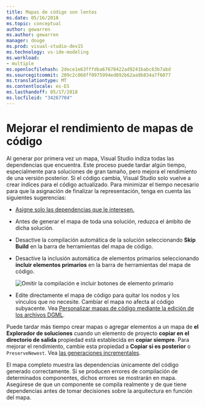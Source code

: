 ```yaml
---
title: Mapas de código son lentos
ms.date: 05/16/2018
ms.topic: conceptual
author: gewarren
ms.author: gewarren
manager: douge
ms.prod: visual-studio-dev15
ms.technology: vs-ide-modeling
ms.workload:
- multiple
ms.openlocfilehash: 2dece1e63fffdba67678422ad9241babc63b7abd
ms.sourcegitcommit: 209c2c068ff0975994ed892b62aa9b834a7f6077
ms.translationtype: MT
ms.contentlocale: es-ES
ms.lasthandoff: 05/17/2018
ms.locfileid: "34267704"
---
```

# <a name="improve-performance-for-code-maps"></a>Mejorar el rendimiento de mapas de código

Al generar por primera vez un mapa, Visual Studio indiza todas las dependencias que encuentra. Este proceso puede tardar algún tiempo, especialmente para soluciones de gran tamaño, pero mejora el rendimiento de una versión posterior. Si el código cambia, Visual Studio solo vuelve a crear índices para el código actualizado. Para minimizar el tiempo necesario para que la asignación de finalizar la representación, tenga en cuenta las siguientes sugerencias:

- [Asigne solo las dependencias que le interesen.](#create-a-code-map-to-see-specific-dependencies)

- Antes de generar el mapa de toda una solución, reduzca el ámbito de dicha solución.

- Desactive la compilación automática de la solución seleccionando **Skip Build** en la barra de herramientas del mapa de código.

- Desactive la inclusión automática de elementos primarios seleccionando **incluir elementos primarios** en la barra de herramientas del mapa de código.

   ![Omitir la compilación e incluir botones de elemento primario](../modeling/media/codemapsfilterskipbuildicons.png)

- Edite directamente el mapa de código para quitar los nodos y los vínculos que no necesite. Cambiar el mapa no afecta al código subyacente. Vea [Personalizar mapas de código mediante la edición de los archivos DGML](../modeling/customize-code-maps-by-editing-the-dgml-files.md).

Puede tardar más tiempo crear mapas o agregar elementos a un mapa de **el Explorador de soluciones** cuando un elemento de proyecto **copiar en el directorio de salida** propiedad está establecida en **copiar siempre**. Para mejorar el rendimiento, cambie esta propiedad a **Copiar si es posterior** o `PreserveNewest`. Vea [las generaciones incrementales](../msbuild/incremental-builds.md).

El mapa completo muestra las dependencias únicamente del código generado correctamente. Si se producen errores de compilación de determinados componentes, dichos errores se mostrarán en mapa. Asegúrese de que un componente se compila realmente y de que tiene dependencias antes de tomar decisiones sobre la arquitectura en función del mapa.